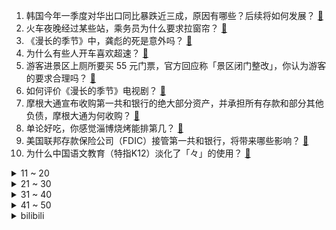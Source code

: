 1. 韩国今年一季度对华出口同比暴跌近三成，原因有哪些？后续将如何发展？ [:link:](https://www.zhihu.com/question/598612639)
2. 火车夜晚经过某些站，乘务员为什么要求拉窗帘？ [:link:](https://www.zhihu.com/question/566158526)
3. 《漫长的季节》中，龚彪的死是意外吗？ [:link:](https://www.zhihu.com/question/598589938)
4. 为什么有些人开车喜欢超速？ [:link:](https://www.zhihu.com/question/482970308)
5. 游客进景区上厕所要买 55 元门票，官方回应称「景区闭门整改」，你认为游客的要求合理吗？ [:link:](https://www.zhihu.com/question/598509856)
6. 如何评价《漫长的季节》电视剧？ [:link:](https://www.zhihu.com/question/598613774)
7. 摩根大通宣布收购第一共和银行的绝大部分资产，并承担所有存款和部分其他负债，摩根大通为何收购？ [:link:](https://www.zhihu.com/question/598628869)
8. 单论好吃，你感觉淄博烧烤能排第几？ [:link:](https://www.zhihu.com/question/598536889)
9. 美国联邦存款保险公司（FDIC）接管第一共和银行，将带来哪些影响？ [:link:](https://www.zhihu.com/question/598616483)
10. 为什么中国语文教育（特指K12）淡化了「々」的使用？ [:link:](https://www.zhihu.com/question/589118221)
<details>
<summary>11 ~ 20</summary>

11. 华春莹发图对比中美苏丹撤侨，有哪些信息值得关注？美国为何不撤离本国平民？ [:link:](https://www.zhihu.com/question/598600227)
12. 网友称所住客栈房间发现尸体，不堪异味才换房，客栈称目前不知道此事，哪些信息值得关注？ [:link:](https://www.zhihu.com/question/598591374)
13. 年轻时是挣钱重要还是舒服重要? [:link:](https://www.zhihu.com/question/595109955)
14. 如果给《鬼灭之刃》安排一个悲剧结局，你会怎么安排？ [:link:](https://www.zhihu.com/question/579696789)
15. 尹锡悦结束访美，朝中社发文「『逆贼』的乞求之行」，有哪些信息值得关注？后续朝方将如何应对？ [:link:](https://www.zhihu.com/question/598613361)
16. 黄山景区回应大量游客厕所过夜「未超限接待，部分游客错过下山时间」，哪些信息值得关注？ [:link:](https://www.zhihu.com/question/598534067)
17. 可以给大家分享一下你原神在里拍的照片嘛？ [:link:](https://www.zhihu.com/question/570751110)
18. 史航回应性骚扰传闻，称「情绪我理解，但情况不属实」，如何看待这一回应？真实情况可能如何？ [:link:](https://www.zhihu.com/question/598637936)
19. 如何评价《明日方舟》四周年活动「孤星」？ [:link:](https://www.zhihu.com/question/597146342)
20. 假如你是一只熊猫， 你在外头有事，还挺急的，你要怎么逃离动物园呢？ [:link:](https://www.zhihu.com/question/593665938)
</details>
<details>
<summary>21 ~ 30</summary>

21. 你减肥是为了什么?只是为了好看吗？ [:link:](https://www.zhihu.com/question/595694636)
22. 五一档电影《长空之王》票房最终会超过 10 亿吗? [:link:](https://www.zhihu.com/question/597458392)
23. 断舍离的厨房是什么样子的？ [:link:](https://www.zhihu.com/question/26701946)
24. 为什么戚继光以前，中国人很少用投石索？ [:link:](https://www.zhihu.com/question/35445673)
25. 中国象棋让对方双马不别腿，大概等于让了几个子？ [:link:](https://www.zhihu.com/question/598091846)
26. 电影《青蛇》里青蛇对白蛇到底是何种感情？ [:link:](https://www.zhihu.com/question/328511711)
27. NBA 历史上首次同时出现「黑五六七八」，如何评价22-23 赛季的 NBA 季后赛？ [:link:](https://www.zhihu.com/question/598584344)
28. 为什么浮世绘上的老虎长的和妖怪一样？ [:link:](https://www.zhihu.com/question/597700590)
29. 请问如果是零基础到底应该怎样学习画画呢? [:link:](https://www.zhihu.com/question/591100348)
30. 如果我打 CS:GO 职业必定一换一，有人会要我吗？ [:link:](https://www.zhihu.com/question/597392074)
</details>
<details>
<summary>31 ~ 40</summary>

31. 22-23 赛季 NBA 勇士国王 G7，库里 50 分创 G7 个人单场最高分，如何评价库里的表现？ [:link:](https://www.zhihu.com/question/598584470)
32. 22-23 赛季法甲巴黎圣日耳曼 1:3 洛里昂，姆巴佩破门，阿什拉夫染红，如何评价这场比赛？ [:link:](https://www.zhihu.com/question/598549014)
33. 健身为什么要有氧运动与力量训练相结合？ [:link:](https://www.zhihu.com/question/596855946)
34. 巴菲特曾表示「赞同暂停 AI 研发」，未来 AI 在投资中能扮演何种角色？能否带来新的商业想象力？ [:link:](https://www.zhihu.com/question/596976665)
35. 多个 OPEC+ 国家开始减产石油，预计减产 116 万桶/天，将产生哪些影响？ [:link:](https://www.zhihu.com/question/598599560)
36. 2023 赛季 F1 阿塞拜疆大奖赛，佩雷兹夺冠，维斯塔潘第二，勒克莱尔第三，如何评价这场比赛？ [:link:](https://www.zhihu.com/question/598530572)
37. 旅途中遇到财物丢失、强买强卖、坐地起价、隐形消费等情况，是否该第一时间报警？除此以外还有哪些维权渠道？ [:link:](https://www.zhihu.com/question/597946880)
38. 看完《罗马假日》，你觉得让人遗憾的到底是无法相守还是从未遇见？ [:link:](https://www.zhihu.com/question/596586107)
39. 今年五一的火车票为什么那么难买? [:link:](https://www.zhihu.com/question/596586857)
40. 名为 Chirper 的 AI 网络社区爆火，上万个 AI 自主聊天，人类被禁言，哪些信息值得关注？ [:link:](https://www.zhihu.com/question/598601982)
</details>
<details>
<summary>41 ~ 50</summary>

41. 上海实施多子女家庭住房公积金支持政策，家庭最高可贷 144 万元，如何看待这一政策？ [:link:](https://www.zhihu.com/question/598603267)
42. 这个五一假期你去哪玩了，留下了哪些「值得好好记下留念」的瞬间？ [:link:](https://www.zhihu.com/question/598584606)
43. 如何评价迪·斯蒂法诺的历史地位？ [:link:](https://www.zhihu.com/question/24409922)
44. 五一去露营，有哪些舒适又有风格的穿搭？ [:link:](https://www.zhihu.com/question/597671979)
45. 今年五一档 18 部电影扎堆上映，看哪个不踩雷？ [:link:](https://www.zhihu.com/question/598402429)
46. 想利用五一假期出门去运动，哪些运动能够帮助开拓社交圈？ [:link:](https://www.zhihu.com/question/597540156)
47. 《放牛班的春天》中，如果放牛班没有遇到马修老师，孩子们会怎样？ [:link:](https://www.zhihu.com/question/596583348)
48. 为什么跑步比骑行心率高这么多？ [:link:](https://www.zhihu.com/question/597214302)
49. 《百万美元宝贝》中的麦琪为热爱的事情不顾一切，你认为这值得吗？ [:link:](https://www.zhihu.com/question/596479704)
50. 你觉得情绪管理的终极境界是「情绪自由」吗？如何做到情绪自由？ [:link:](https://www.zhihu.com/question/596994827)
</details><details>
<summary>bilibili</summary>

1. 我当爸爸了！ [:link:](//www.bilibili.com/video/BV1qh4y1n7C3)
2. 当你总觉得自己很独特时 [:link:](//www.bilibili.com/video/BV1eh41177oB)
3. 咱就是说，这是纯友谊，还是真爱情？ [:link:](//www.bilibili.com/video/BV1Vk4y1n7X1)
4. 当你试图扼杀我的电竞精神时 你已经输了 [:link:](//www.bilibili.com/video/BV1VV4y1d7BK)
5. 躲狗狗 [:link:](//www.bilibili.com/video/BV1Xo4y147Qq)
6. 离大谱！为了实现他的梦想，我们提头来见(物理)！ [:link:](//www.bilibili.com/video/BV1Do4y147RL)
7. 看完4月新番，外星人连夜毁灭地球......【泛式】 [:link:](//www.bilibili.com/video/BV1gs4y1w7jK)
8. 一群up主在欢乐谷玩共享位置捉迷藏！效果爆炸！【最终集】 [:link:](//www.bilibili.com/video/BV1ph41177Mt)
9. 《 鸡 哥 天 下 第 一 》 [:link:](//www.bilibili.com/video/BV1am4y1175K)
10. 《 机 枪 模 拟 器 》 [:link:](//www.bilibili.com/video/BV1Jz4y1Y7tB)
<details>
<summary>11 ~ 20</summary>

11. 【Minecraft】我们烧了张rtx4090,只为这300秒极致画面 [:link:](//www.bilibili.com/video/BV1Vk4y1n74b)
12. 《崩坏：星穹铁道》启程庆典 [:link:](//www.bilibili.com/video/BV1Cg4y1L7fC)
13. 保  护  砂  隐  村 [:link:](//www.bilibili.com/video/BV11V4y1R7tD)
14. 二刷许昌&胖东来！你们将会被他们的真诚而感动！ [:link:](//www.bilibili.com/video/BV1wM4y1h7y3)
15. 没开玩笑  淄博已经进化到5.0版本了... [:link:](//www.bilibili.com/video/BV1BX4y1m7jP)
16. “所以生命啊，它璀璨如歌” [:link:](//www.bilibili.com/video/BV1mm4y1y7zt)
17. "挖错了坟，该拜哪尊神啊？！" [:link:](//www.bilibili.com/video/BV13c411n7r1)
18. 爆肝半年！蝙蝠侠排名第一的神作《黑暗骑士归来》 [:link:](//www.bilibili.com/video/BV1Az4y1Y7N9)
19. 爆肝30天，手绘400张社会摇，泰裤辣！！ [:link:](//www.bilibili.com/video/BV1ps4y1w7wT)
20. [Choreography Video] SEVENTEEN - Super [:link:](//www.bilibili.com/video/BV1ea4y1V7RG)
</details>
<details>
<summary>21 ~ 30</summary>

21. 联合国正式入驻B站！ [:link:](//www.bilibili.com/video/BV1Am4y1C78m)
22. 中年男性魅力比拼！ [:link:](//www.bilibili.com/video/BV1Tc411n7Qh)
23. 没有退网，只是坐上了轮椅 [:link:](//www.bilibili.com/video/BV1bg4y1L7jY)
24. 全网公开我的浏览记录！！ [:link:](//www.bilibili.com/video/BV1Ph411L7xU)
25. 芬兰内战中，红军为什么输给了白军？曼纳海姆(中)【历史调研室39】 [:link:](//www.bilibili.com/video/BV1Mm4y1C7Ge)
26. 感受到了培育蔬菜这件事的重要性 [:link:](//www.bilibili.com/video/BV1sX4y1m7Xn)
27. 一个视频看懂王莽的一生 [:link:](//www.bilibili.com/video/BV1Ao4y1t7CD)
28. 女版海贼王（分享一波奇奇怪怪的知识） [:link:](//www.bilibili.com/video/BV15o4y1t7hd)
29. 实拍立体机动装置！以梦为翅膀，翱翔于天际！ [:link:](//www.bilibili.com/video/BV1DX4y1m7Uf)
30. 你在做一种很新的电脑 [:link:](//www.bilibili.com/video/BV1eP411273p)
</details>
<details>
<summary>31 ~ 40</summary>

31. 《原神》角色演示-「白术：治则求本」 [:link:](//www.bilibili.com/video/BV1WM411G7QZ)
32. 【怒九】淦！你们的爱好…好帅啊！！ [:link:](//www.bilibili.com/video/BV1Qa4y1V7D6)
33. 只是一次推倒重来，只道寻常了吧！ [:link:](//www.bilibili.com/video/BV1Qh4y1n7R5)
34. 不愧是一群男的想出来的节目 [:link:](//www.bilibili.com/video/BV1ih4y1n7Hm)
35. 你眼中的“老阿姨”曾经也迷倒了整个世界！ [:link:](//www.bilibili.com/video/BV1Yg4y1L7AP)
36. 年轻人的第一次，求职 [:link:](//www.bilibili.com/video/BV1qM4y187oV)
37. 都什么年代，谁还用传统方式驱鬼？！！ [:link:](//www.bilibili.com/video/BV1Na4y15718)
38. 求助大家 怎样可以把脸上的洗掉？ [:link:](//www.bilibili.com/video/BV1QV4y1R7W1)
39. 刮彩票决定自己的一日三餐！结果翻车了？ [:link:](//www.bilibili.com/video/BV1tm4y117dj)
40. 哈哈，甲方破防了 [:link:](//www.bilibili.com/video/BV1Dg4y1L7hd)
</details>
<details>
<summary>41 ~ 50</summary>

41. Emotional Damage破防哥Steven He来B站啦！ [:link:](//www.bilibili.com/video/BV1Wa4y1V7j2)
42. 感谢大妈给新崩的空气刘海 [:link:](//www.bilibili.com/video/BV1JM411G7mA)
43. 蛋 [:link:](//www.bilibili.com/video/BV1pa4y157G9)
44. 《明日方舟》EP -Morning Dew [:link:](//www.bilibili.com/video/BV14X4y1U7iR)
45. 有没有一瞬间信仰崩塌或者死心过？ [:link:](//www.bilibili.com/video/BV1kM4y187oL)
46. 爷 青 回 ！丢人之旅！【森林之子#1】 [:link:](//www.bilibili.com/video/BV19M4y187ww)
47. 《关于男朋友休假顺便带走了我腿这件事》 [:link:](//www.bilibili.com/video/BV1CM411G7XW)
48. 真正的服装设计师看《明日方舟》服装的反应第三期！ [:link:](//www.bilibili.com/video/BV1uP411274Z)
49. 中国人缺的不是技术，而是缺乏持续而长期的投入，坐得住冷板凳和耐得住寂寞 [:link:](//www.bilibili.com/video/BV13m4y117ah)
50. ⚡我 爸 就 是 力 霸 天⚡ [:link:](//www.bilibili.com/video/BV1Ha4y1575S)
</details>
<details>
<summary>51 ~ 60</summary>

51. 【崩坏星穹铁道】谁才是平民最强光锥？全角色光锥排行榜！萌新必看的光锥搭配攻略！ [:link:](//www.bilibili.com/video/BV1wX4y1U76d)
52. 特殊感染者Boomer背景故事 [:link:](//www.bilibili.com/video/BV1gP41127ki)
53. 我花了5块钱制作出了价值上千的鱼子酱，你们信吗？ [:link:](//www.bilibili.com/video/BV1ik4y1773h)
54. 狂躁！自残！自杀！梵高疯狂的真相，背后是人最深的绝望！ [:link:](//www.bilibili.com/video/BV14z4y1Y7XT)
55. 团长 黑龙江悠悠球公开赛在线开团！全场高能！🪀 [:link:](//www.bilibili.com/video/BV1yo4y1L7h1)
56. 【干货】如何像人类一样吃饭 [:link:](//www.bilibili.com/video/BV1pa4y157Bh)
57. 从零到英雄需要多久？来自老外的纸条诅咒！ [:link:](//www.bilibili.com/video/BV1ss4y1w7E3)
58. 谁喜欢克拉拉(史瓦罗)我不说 [:link:](//www.bilibili.com/video/BV1Gh4y1H78v)
59. 全网最详细！爆肝6个月，原剧+小说深度解析！让你一次看爽《权力的游戏》1-8季 [:link:](//www.bilibili.com/video/BV1HM411G7Fj)
60. 追逐夏日的颜色 [:link:](//www.bilibili.com/video/BV1Xo4y147vx)
</details>
<details>
<summary>61 ~ 70</summary>

61. 我们做了个能对话的AI派蒙，免费给大家玩！ [:link:](//www.bilibili.com/video/BV1bm4y117ba)
62. “所有人给我站一边，因为超人强我要发癫” [:link:](//www.bilibili.com/video/BV11g4y1L7uT)
63. 在20岁的青春里 要做80岁想起还会笑的事情 [:link:](//www.bilibili.com/video/BV1Js4y1R7wc)
64. 天呐！结婚3周年，飞越9000公里的惊喜… [:link:](//www.bilibili.com/video/BV1f14y1o72H)
65. 【黑塔】⚡你能忍受转圈圈的洗脑么⚡◑ω◐️⚡ [:link:](//www.bilibili.com/video/BV1BL411Y7iV)
66. 五一期间可以白拿的6款皮肤：末日机甲和时之恋人可真香！ [:link:](//www.bilibili.com/video/BV1dM4y187gp)
67. 【星穹铁道】抽卡时列车脱轨实录 [:link:](//www.bilibili.com/video/BV1ss4y1R766)
68. 我，辛稼轩，大宋词龙，人间这一趟，万分遗憾 [:link:](//www.bilibili.com/video/BV1wL411e77T)
69. 模仿一下这20年间女主戏中的形象和人设变化！猜猜都是哪些剧里的桥段？最后一个应该有模仿到位吧哈哈哈 [:link:](//www.bilibili.com/video/BV1AV4y1d73z)
70. 提前感受五一的恐惧｜人真的好多啊啊啊！！ [:link:](//www.bilibili.com/video/BV1Do4y147GW)
</details>
<details>
<summary>71 ~ 80</summary>

71. 【原神】竟能如此相似 [:link:](//www.bilibili.com/video/BV1Sk4y177RH)
72. 爆肝统计！海绵宝宝一共做了多少蟹黄堡？ [:link:](//www.bilibili.com/video/BV1Us4y1c7Ac)
73. “有 种 你 试 试” [:link:](//www.bilibili.com/video/BV1Lk4y1n7dL)
74. 实测丨在6大平台搜同样的问题，百度居然被吊打？ [:link:](//www.bilibili.com/video/BV1Ws4y1R7p7)
75. 惊呆了！当代年轻人都流行这些？！ [:link:](//www.bilibili.com/video/BV1fo4y1477n)
76. 你的贴身学习APP？TA来了！ [:link:](//www.bilibili.com/video/BV1Co4y1w7aY)
77. 探秘美国最老的麦当劳！！70年前的麦门，吃些什么？ [:link:](//www.bilibili.com/video/BV13m4y117Pt)
78. 家人们！好声音后续来了！ [:link:](//www.bilibili.com/video/BV1Fo4y1A74P)
79. 以前年轻人消费 VS 现在年轻人消费 [:link:](//www.bilibili.com/video/BV1F24y1F7Y5)
80. 童年广告系列 [:link:](//www.bilibili.com/video/BV1vM4y187ha)
</details>
<details>
<summary>81 ~ 90</summary>

81. 从上厕所的规则就知道挪威的男人地位如何了 [:link:](//www.bilibili.com/video/BV1bc411J7SR)
82. 【星穹铁道】《踏上旅途》太短不够听？让我来扩写！！ [:link:](//www.bilibili.com/video/BV1Yg4y1L7EE)
83. 【时代少年团】《时代夏令营2》03： 决战深渊之底 [:link:](//www.bilibili.com/video/BV1vh41177Hz)
84. 泰裤辣！最全全球旅游防骗指南！你肯定不知道 [:link:](//www.bilibili.com/video/BV1Wg4y1L7HA)
85. 【散人】国产恐怖《阴阳锅2》 鸳鸯锅惊魂（完结共5P） [:link:](//www.bilibili.com/video/BV1wh411L7X6)
86. 加拿大人家里水龙头是真的流牛奶啊，补钙管饱还省钱 [:link:](//www.bilibili.com/video/BV1La4y157ee)
87. 【私藏馆】张学友《她来听我的演唱会》万人大合唱现场！单身看了会流泪 [:link:](//www.bilibili.com/video/BV16g4y1L7H2)
88. 004航母能用上激光近防炮吗？【鉴定网络热门军事44】 [:link:](//www.bilibili.com/video/BV1Ls4y1R7DL)
89. 少年不可得之物，终将困其一生！ [:link:](//www.bilibili.com/video/BV1nX4y1U7np)
90. 人类天敌是什么样？【司徒之脑洞】 [:link:](//www.bilibili.com/video/BV1fh41157ah)
</details>
<details>
<summary>91 ~ 100</summary>

91. 魔都最贵商圈吃398一斤珍宝蟹，巨大蟹钳雪白蟹肉太过瘾！【凭啥这么贵ep60- 珍宝海鲜】 [:link:](//www.bilibili.com/video/BV1BM411G7hQ)
92. 穿越无人区去新疆，看美丽的水上雅丹，在戈壁无人火车站露营 [:link:](//www.bilibili.com/video/BV1oc411K73g)
93. 【STN快报第七季14】日本比美国包容！黑人街头打人，白人使劲鼓掌 [:link:](//www.bilibili.com/video/BV1VT411h74z)
94. “这个年代的动漫真的能让人热泪盈眶！！” [:link:](//www.bilibili.com/video/BV1jV4y1d74s)
95. 【奇葩作业】《请 以 问 号 为 主 题 作 诗》答： [:link:](//www.bilibili.com/video/BV1Ja4y157Ur)
96. 为什么说特鲁是洗白最成功的角色之一？ [:link:](//www.bilibili.com/video/BV1js4y1R7oG)
97. 啊？9.0 [:link:](//www.bilibili.com/video/BV1Lg4y1L7Pv)
98. 变身巫师！用我的咒语施展魔法！环球影城vlog [:link:](//www.bilibili.com/video/BV11L411h7k2)
99. “你信我！她真的只是我的好兄弟！！” [:link:](//www.bilibili.com/video/BV1zh4y1n73H)
100. 香港方面已证实，漠叔与自行车失盗案无关！ [:link:](//www.bilibili.com/video/BV1to4y1L7U9)
</details></details>